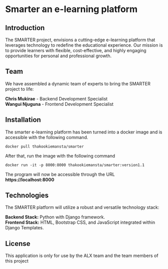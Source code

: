 # Smarter an e-learning platform

## Introduction
The SMARTER project, envisions a cutting-edge e-learning platform that leverages technology to redefine the
educational experience. Our mission is to provide learners with flexible, cost-effective, and highly engaging
opportunities for personal and professional growth.

## Team
We have assembled a dynamic team of experts to bring the SMARTER project to life:

<b>Chris Mukirae</b> - Backend Development Specialist  
<b>Wangui Njuguna</b> - Frontend Development Specialist
## Installation

The smarter e-learning platform has been turned into a docker image and is accessible with the following command.

```commandline
docker pull thakookiemansta/smarter
```

After that, run the image with the following command

```commandline
docker run -it -p 8000:8000 thakookiemansta/smarter:version1.1
```

The program will now be accessible through the URL  
<b>https://localhost:8000</b>

## Technologies
The SMARTER platform will utilize a robust and versatile technology stack:  

<b>Backend Stack:</b> Python with Django framework.  
<b>Frontend Stack:</b> HTML, Bootstrap CSS, and JavaScript integrated within Django Templates.

## License
This application is only for use by the ALX team and the team members of this project
